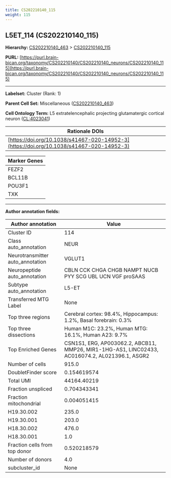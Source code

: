 ```yaml
---
title: CS202210140_115
weight: 115
---
```

## L5ET_114 (CS202210140_115)
<b>Hierarchy: </b>
[CS202210140_463](../CS202210140_463) >
[CS202210140_115](../CS202210140_115)

**PURL:** [https://purl.brain-bican.org/taxonomy/CS202210140/CS202210140_neurons/CS202210140_115](https://purl.brain-bican.org/taxonomy/CS202210140/CS202210140_neurons/CS202210140_115)

---


**Labelset:** Cluster (Rank: 1)

**Parent Cell Set:** Miscellaneous ([CS202210140_463](../CS202210140_463))



**Cell Ontology Term:**  L5 extratelencephalic projecting glutamatergic cortical neuron ([CL:4023041](https://www.ebi.ac.uk/ols/ontologies/cl/terms?obo_id=CL:4023041)) 

| Rationale DOIs |
|----------------|
|[https://doi.org/10.1038/s41467-020-14952-3](https://doi.org/10.1038/s41467-020-14952-3)|

[MARKER GENES.]: #


| Marker Genes |
|--------------|
|FEZF2|
|BCL11B|
|POU3F1|
|TXK|

---

[TRANSFERRED ANNOTATIONS.]: #


[AUTHOR ANNOTATION FIELDS.]: #


**Author annotation fields:**

| Author annotation | Value |
|-------------------|-------|
|Cluster ID|114|
|Class auto_annotation|NEUR|
|Neurotransmitter auto_annotation|VGLUT1|
|Neuropeptide auto_annotation|CBLN CCK CHGA CHGB NAMPT NUCB PYY SCG UBL UCN VGF proSAAS|
|Subtype auto_annotation|L5-ET|
|Transferred MTG Label|None|
|Top three regions|Cerebral cortex: 98.4%, Hippocampus: 1.2%, Basal forebrain: 0.3%|
|Top three dissections|Human M1C: 23.2%, Human MTG: 16.1%, Human A23: 9.7%|
|Top Enriched Genes|CSN1S1, ERG, AP003062.2, ABCB11, MMP26, MIR1-1HG-AS1, LINC02433, AC016074.2, AL021396.1, ASGR2|
|Number of cells|915.0|
|DoubletFinder score|0.154619574|
|Total UMI|44164.40219|
|Fraction unspliced|0.704343341|
|Fraction mitochondrial|0.004051415|
|H19.30.002|235.0|
|H19.30.001|203.0|
|H18.30.002|476.0|
|H18.30.001|1.0|
|Fraction cells from top donor|0.520218579|
|Number of donors|4.0|
|subcluster_id|None|
